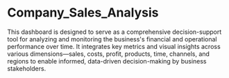 # Company_Sales_Analysis
This dashboard is designed to serve as a comprehensive decision-support tool for analyzing and monitoring the business's financial and operational performance over time. It integrates key metrics and visual insights across various dimensions—sales, costs, profit, products, time, channels, and regions to enable informed, data-driven decision-making by business stakeholders.  
